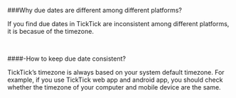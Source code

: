 ###Why due dates are different among different platforms?

If you find due dates in TickTick are inconsistent among different platforms, it is becasue of the timezone.

<br />


####-How to keep due date consistent?

TickTick’s timezone is always based on your system default timezone. For example, if you use TickTick web app and android app, you should check whether the timezone of your computer and mobile device are the same.



